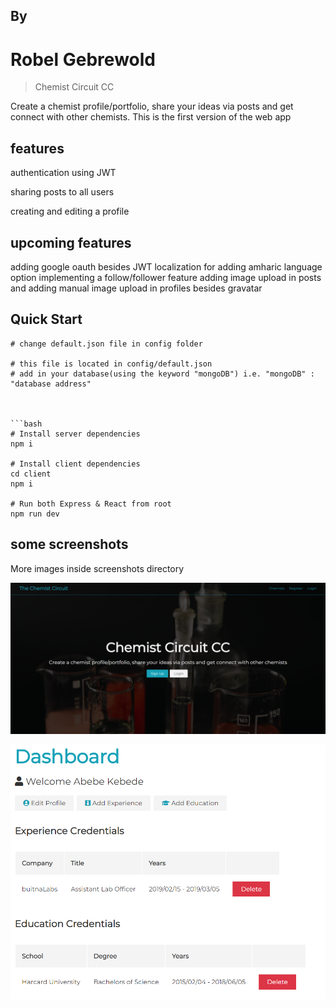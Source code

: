 ## By

# Robel Gebrewold

> Chemist Circuit CC

Create a chemist profile/portfolio, share your ideas via posts and get connect with other chemists.
This is the first version of the web app

## features

authentication using JWT

sharing posts to all users

creating and editing a profile

## upcoming features

adding google oauth besides JWT
localization for adding amharic language option
implementing a follow/follower feature
adding image upload in posts and
adding manual image upload in profiles besides gravatar

## Quick Start

````
# change default.json file in config folder

# this file is located in config/default.json
# add in your database(using the keyword "mongoDB") i.e. "mongoDB" : "database address"



```bash
# Install server dependencies
npm i

# Install client dependencies
cd client
npm i

# Run both Express & React from root
npm run dev

````

## some screenshots

More images inside screenshots directory

![alt text](https://github.com/robel-dev/the-chemist-circuit/blob/main/screenshots/homepage.png)

![alt text](https://github.com/robel-dev/the-chemist-circuit/blob/main/screenshots/abebeprofilepage.png)
